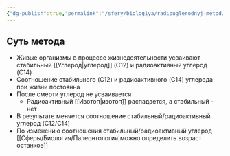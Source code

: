 ```yaml
---
{"dg-publish":true,"permalink":"/sfery/biologiya/radiouglerodnyj-metod/","tags":["Эволюция"]}
---
```


## Суть метода 
- Живые организмы в процессе жизнедеятельности усваивают стабильный [[Углерод\|углерод]] (C12) и радиоактивный углерод (C14)
- Соотношение стабильного (C12) и радиоактивного (C14) углерода при жизни постоянна 
- После смерти углерод не усваивается
	- Радиоактивный [[Изотоп\|изотоп]] распадается, а стабильный - нет 
- В результате меняется соотношение стабильный/радиоактивный углерод (C12/C14)
- По изменению соотношения стабильный/радиоактивный углерод [[Сферы/Биология/Палеонтология\|можно определить возраст останков]]
